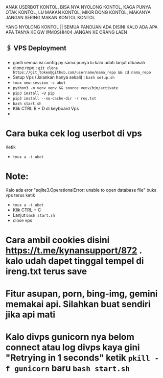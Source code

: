 
ANAK USERBOT KONTOL, BISA NYA NYOLONG KONTOL, KAGA PUNYA OTAK KONTOL, LU MAKAN KONTOL, MIKIR DONG KONTOL, MAKANYA JANGAN SERING MAKAN KONTOL KONTOL


YANG NYOLONG KONTOL || SEMUA PANDUAN ADA DISINI KALO ADA APA APA TANYA KE GW @MOSHI404 JANGAN KE ORANG LAEN


## 🖇 VPS Deployment
- ganti semua isi config.py sama punya lu kalo udah lanjut dibawah
- clone repo : `git clone https://git_token@github.com/username/nama_repo && cd nama_repo`
- Setup Vps (Jalankan hanya sekali) : `bash setup.sh`
- `tmux new-session -s ubot`
- `python3 -m venv venv && source venv/bin/activate`
- `pip3 install -U pip`
- `pip3 install --no-cache-dir -r req.txt`
- `bash start.sh`
- Klik CTRL B + D di keyboard Vps
- 

# Cara buka cek log userbot di vps
Ketik 
- `tmux a -t ubot`

# Note:
  Kalo ada eror "sqlite3.OperationalError: unable to open database file" buka vps terus ketik
- `tmux a -t ubot`
- Klik CTRL + C
- Lanjut `bash start.sh`
- close vps


# Cara ambil cookies disini https://t.me/kynansupport/872 . kalo udah dapet tinggal tempel di ireng.txt terus save


# Fitur asupan, porn, bing-img, gemini memakai api. Silahkan buat sendiri jika api mati

# Kalo divps gunicorn nya belom connect atau log divps kaya gini "Retrying in 1 seconds" ketik `pkill -f gunicorn` baru `bash start.sh`